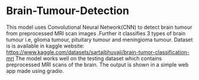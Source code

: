 # Brain-Tumour-Detection
This model uses Convolutional Neural Network(CNN) to detect brain tumour from preprocessed MRI scan images .Further it classifies 3 types of brain tumour i.e, glioma tumour, pituitary tumour and meningioma tumour.
Dataset is is available in kaggle website: https://www.kaggle.com/datasets/sartajbhuvaji/brain-tumor-classification-mri
The model works well on the testing dataset which contains preprocessed MRI scans of the brain.
The output is shown in a simple web app made using gradio.
